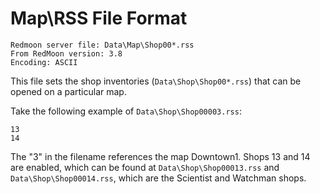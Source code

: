 Map\RSS File Format
===================

```
Redmoon server file: Data\Map\Shop00*.rss
From RedMoon version: 3.8
Encoding: ASCII
```

This file sets the shop inventories (`Data\Shop\Shop00*.rss`) that can be
opened on a particular map.

Take the following example of `Data\Shop\Shop00003.rss`:

```
13
14
```

The "3" in the filename references the map Downtown1. Shops 13 and 14 are
enabled, which can be found at `Data\Shop\Shop00013.rss` and
`Data\Shop\Shop00014.rss`, which are the Scientist and Watchman shops.
